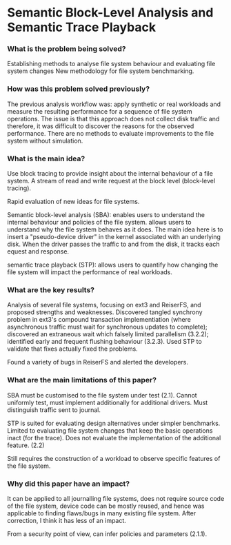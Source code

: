# Semantic Block-Level Analysis and Semantic Trace Playback

### What is the problem being solved?

Establishing methods to analyse file system behaviour and evaluating file system changes
New methodology for file system benchmarking.

### How was this problem solved previously?

The previous analysis workflow was: apply synthetic or real workloads and measure the resulting performance for a sequence of file system operations. The issue is that this approach does not collect disk traffic and therefore, it was difficult to discover the reasons for the observed performance. There are no methods to evaluate improvements to the file system without simulation. 

### What is the main idea?

Use block tracing to provide insight about the internal behaviour of a file system. A stream of read and write request at the block level (block-level tracing). 

Rapid evaluation of new ideas for file systems.

Semantic block-level analysis (SBA): enables users to understand the internal behaviour and policies of the file system. allows users to understand why the file system behaves as it does. The main idea here is to insert a "pseudo-device driver" in the kernel associated with an underlying disk. When the driver passes the traffic to and from the disk, it tracks each equest and response.

semantic trace playback (STP): allows users to quantify how changing the file system will impact the performance of real workloads.

### What are the key results?

Analysis of several file systems, focusing on ext3 and ReiserFS, and proposed strengths and weaknesses. Discovered tangled synchrony problem in ext3's compound transaction implementiation (where asynchronous traffic must wait for synchronous updates to complete); discovered an extraneous wait which falsely limited parallelism (3.2.2); identified early and frequent flushing behaviour (3.2.3). Used STP to validate that fixes actually fixed the problems.

Found a variety of bugs in ReiserFS and alerted the developers.

### What are the main limitations of this paper?

SBA must be customised to the file system under test (2.1). Cannot uniformly test, must implement additionally for additional drivers. Must distinguish traffic sent to journal.

STP is suited for evaluating design alternatives under simpler benchmarks. Limited to evaluating file system changes that keep the basic operations inact (for the trace). Does not evaluate the implementation of the additional feature. (2.2)

Still requires the construction of a workload to observe specific features of the file system.

### Why did this paper have an impact?

It can be applied to all journalling file systems, does not require source code of the file system, device code can be mostly reused, and hence was applicable to finding flaws/bugs in many existing file system. After correction, I think it has less of an impact.

From a security point of view, can infer policies and parameters (2.1.1).
